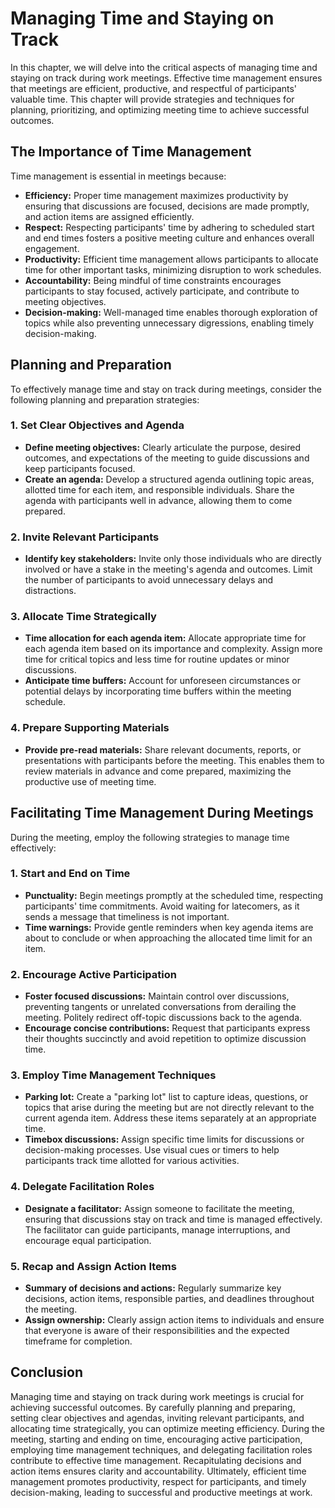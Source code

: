 Managing Time and Staying on Track
=============================================

In this chapter, we will delve into the critical aspects of managing time and staying on track during work meetings. Effective time management ensures that meetings are efficient, productive, and respectful of participants' valuable time. This chapter will provide strategies and techniques for planning, prioritizing, and optimizing meeting time to achieve successful outcomes.

The Importance of Time Management
---------------------------------

Time management is essential in meetings because:

* **Efficiency:** Proper time management maximizes productivity by ensuring that discussions are focused, decisions are made promptly, and action items are assigned efficiently.
* **Respect:** Respecting participants' time by adhering to scheduled start and end times fosters a positive meeting culture and enhances overall engagement.
* **Productivity:** Efficient time management allows participants to allocate time for other important tasks, minimizing disruption to work schedules.
* **Accountability:** Being mindful of time constraints encourages participants to stay focused, actively participate, and contribute to meeting objectives.
* **Decision-making:** Well-managed time enables thorough exploration of topics while also preventing unnecessary digressions, enabling timely decision-making.

Planning and Preparation
------------------------

To effectively manage time and stay on track during meetings, consider the following planning and preparation strategies:

### 1. Set Clear Objectives and Agenda

* **Define meeting objectives:** Clearly articulate the purpose, desired outcomes, and expectations of the meeting to guide discussions and keep participants focused.
* **Create an agenda:** Develop a structured agenda outlining topic areas, allotted time for each item, and responsible individuals. Share the agenda with participants well in advance, allowing them to come prepared.

### 2. Invite Relevant Participants

* **Identify key stakeholders:** Invite only those individuals who are directly involved or have a stake in the meeting's agenda and outcomes. Limit the number of participants to avoid unnecessary delays and distractions.

### 3. Allocate Time Strategically

* **Time allocation for each agenda item:** Allocate appropriate time for each agenda item based on its importance and complexity. Assign more time for critical topics and less time for routine updates or minor discussions.
* **Anticipate time buffers:** Account for unforeseen circumstances or potential delays by incorporating time buffers within the meeting schedule.

### 4. Prepare Supporting Materials

* **Provide pre-read materials:** Share relevant documents, reports, or presentations with participants before the meeting. This enables them to review materials in advance and come prepared, maximizing the productive use of meeting time.

Facilitating Time Management During Meetings
--------------------------------------------

During the meeting, employ the following strategies to manage time effectively:

### 1. Start and End on Time

* **Punctuality:** Begin meetings promptly at the scheduled time, respecting participants' time commitments. Avoid waiting for latecomers, as it sends a message that timeliness is not important.
* **Time warnings:** Provide gentle reminders when key agenda items are about to conclude or when approaching the allocated time limit for an item.

### 2. Encourage Active Participation

* **Foster focused discussions:** Maintain control over discussions, preventing tangents or unrelated conversations from derailing the meeting. Politely redirect off-topic discussions back to the agenda.
* **Encourage concise contributions:** Request that participants express their thoughts succinctly and avoid repetition to optimize discussion time.

### 3. Employ Time Management Techniques

* **Parking lot:** Create a "parking lot" list to capture ideas, questions, or topics that arise during the meeting but are not directly relevant to the current agenda item. Address these items separately at an appropriate time.
* **Timebox discussions:** Assign specific time limits for discussions or decision-making processes. Use visual cues or timers to help participants track time allotted for various activities.

### 4. Delegate Facilitation Roles

* **Designate a facilitator:** Assign someone to facilitate the meeting, ensuring that discussions stay on track and time is managed effectively. The facilitator can guide participants, manage interruptions, and encourage equal participation.

### 5. Recap and Assign Action Items

* **Summary of decisions and actions:** Regularly summarize key decisions, action items, responsible parties, and deadlines throughout the meeting.
* **Assign ownership:** Clearly assign action items to individuals and ensure that everyone is aware of their responsibilities and the expected timeframe for completion.

Conclusion
----------

Managing time and staying on track during work meetings is crucial for achieving successful outcomes. By carefully planning and preparing, setting clear objectives and agendas, inviting relevant participants, and allocating time strategically, you can optimize meeting efficiency. During the meeting, starting and ending on time, encouraging active participation, employing time management techniques, and delegating facilitation roles contribute to effective time management. Recapitulating decisions and action items ensures clarity and accountability. Ultimately, efficient time management promotes productivity, respect for participants, and timely decision-making, leading to successful and productive meetings at work.
